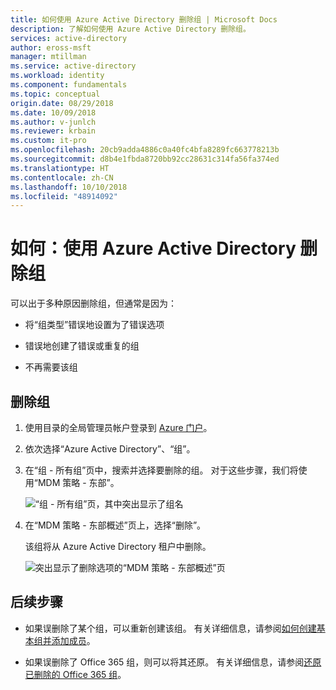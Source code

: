 ```yaml
---
title: 如何使用 Azure Active Directory 删除组 | Microsoft Docs
description: 了解如何使用 Azure Active Directory 删除组。
services: active-directory
author: eross-msft
manager: mtillman
ms.service: active-directory
ms.workload: identity
ms.component: fundamentals
ms.topic: conceptual
origin.date: 08/29/2018
ms.date: 10/09/2018
ms.author: v-junlch
ms.reviewer: krbain
ms.custom: it-pro
ms.openlocfilehash: 20cb9adda4886c0a40fc4bfa8289fc663778213b
ms.sourcegitcommit: d8b4e1fbda8720bb92cc28631c314fa56fa374ed
ms.translationtype: HT
ms.contentlocale: zh-CN
ms.lasthandoff: 10/10/2018
ms.locfileid: "48914092"
---
```

# <a name="how-to-delete-a-group-using-azure-active-directory"></a>如何：使用 Azure Active Directory 删除组
可以出于多种原因删除组，但通常是因为：

- 将“组类型”错误地设置为了错误选项

- 错误地创建了错误或重复的组 

- 不再需要该组

## <a name="to-delete-a-group"></a>删除组
1. 使用目录的全局管理员帐户登录到 [Azure 门户](https://portal.azure.cn)。

2. 依次选择“Azure Active Directory”、“组”。

3. 在“组 - 所有组”页中，搜索并选择要删除的组。 对于这些步骤，我们将使用“MDM 策略 - 东部”。

    ![“组 - 所有组”页，其中突出显示了组名](./media/active-directory-groups-delete-group/group-all-groups-screen.png)

4. 在“MDM 策略 - 东部概述”页上，选择“删除”。

    该组将从 Azure Active Directory 租户中删除。

    ![突出显示了删除选项的“MDM 策略 - 东部概述”页](./media/active-directory-groups-delete-group/group-overview-blade.png)

## <a name="next-steps"></a>后续步骤

- 如果误删除了某个组，可以重新创建该组。 有关详细信息，请参阅[如何创建基本组并添加成员](active-directory-groups-create-azure-portal.md)。

- 如果误删除了 Office 365 组，则可以将其还原。 有关详细信息，请参阅[还原已删除的 Office 365 组](../users-groups-roles/groups-restore-deleted.md)。

